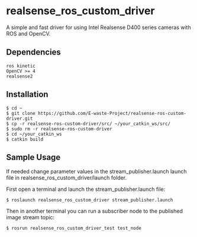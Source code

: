 # realsense_ros_custom_driver
A simple and fast driver for using Intel Realsense D400 series cameras with ROS and OpenCV.

## Dependencies
```
ros kinetic
OpenCV >= 4
realsense2
```

## Installation
```shell
$ cd ~
$ git clone https://github.com/E-waste-Project/realsense-ros-custom-driver.git
$ cp -r realsense-ros-custom-driver/src/ ~/your_catkin_ws/src/
$ sudo rm -r realsense-ros-custom-driver
$ cd ~/your_catkin_ws
$ catkin build
```

## Sample Usage
If needed change parameter values in the stream_publisher.launch launch file in realsense_ros_custom_driver/launch folder.

First open a terminal and launch the stream_publisher.launch file:
```shell
$ roslaunch realsense_ros_custom_driver stream_publisher.launch
```
Then in another terminal you can run a subscriber node to the published image stream topic:
```shell
$ rosrun realsense_ros_custom_driver_test test_node
```


